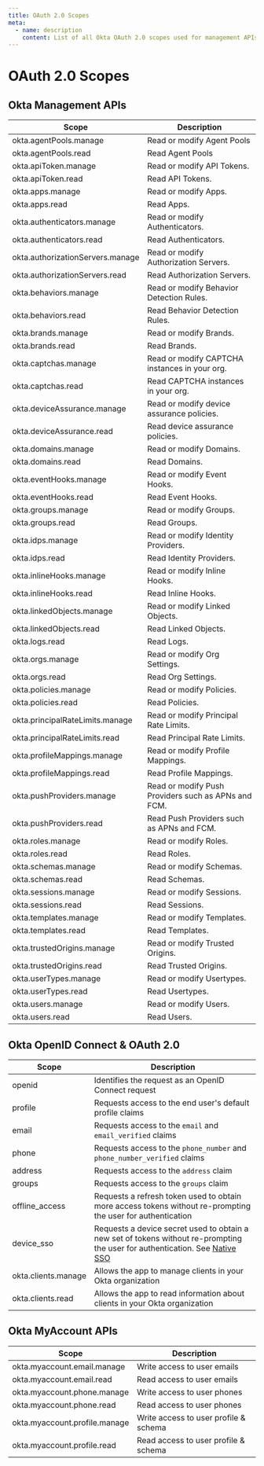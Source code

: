 ```yaml
---
title: OAuth 2.0 Scopes
meta:
  - name: description
    content: List of all Okta OAuth 2.0 scopes used for management APIs.
---
```


# OAuth 2.0 Scopes


## Okta Management APIs

| Scope                            | Description |
| -------------------------------- | --------- |
| okta.agentPools.manage           | Read or modify Agent Pools |
| okta.agentPools.read             | Read Agent Pools |
| okta.apiToken.manage             | Read or modify API Tokens. |
| okta.apiToken.read               | Read API Tokens. |
| okta.apps.manage                 | Read or modify Apps. |
| okta.apps.read                   | Read Apps. |
| okta.authenticators.manage       | Read or modify Authenticators. |
| okta.authenticators.read         | Read Authenticators. |
| okta.authorizationServers.manage | Read or modify Authorization Servers. |
| okta.authorizationServers.read   | Read Authorization Servers. |
| okta.behaviors.manage            | Read or modify Behavior Detection Rules. |
| okta.behaviors.read              | Read Behavior Detection Rules. |
| okta.brands.manage               | Read or modify Brands. |
| okta.brands.read                 | Read Brands. |
| okta.captchas.manage             | Read or modify CAPTCHA instances in your org. |
| okta.captchas.read               | Read CAPTCHA instances in your org. |
| okta.deviceAssurance.manage      | Read or modify device assurance policies. |
| okta.deviceAssurance.read        | Read device assurance policies. |
| okta.domains.manage              | Read or modify Domains. |
| okta.domains.read                | Read Domains. |
| okta.eventHooks.manage           | Read or modify Event Hooks. |
| okta.eventHooks.read             | Read Event Hooks. |
| okta.groups.manage               | Read or modify Groups. |
| okta.groups.read                 | Read Groups. |
| okta.idps.manage                 | Read or modify Identity Providers. |
| okta.idps.read                   | Read Identity Providers. |
| okta.inlineHooks.manage          | Read or modify Inline Hooks. |
| okta.inlineHooks.read            | Read Inline Hooks. |
| okta.linkedObjects.manage        | Read or modify Linked Objects. |
| okta.linkedObjects.read          | Read Linked Objects. |
| okta.logs.read                   | Read Logs. |
| okta.orgs.manage                 | Read or modify Org Settings. |
| okta.orgs.read                   | Read Org Settings. |
| okta.policies.manage             | Read or modify Policies. |
| okta.policies.read               | Read Policies. |
| okta.principalRateLimits.manage  | Read or modify Principal Rate Limits. |
| okta.principalRateLimits.read    | Read Principal Rate Limits. |
| okta.profileMappings.manage      | Read or modify Profile Mappings. |
| okta.profileMappings.read        | Read Profile Mappings. |
| okta.pushProviders.manage        | Read or modify Push Providers such as APNs and FCM. |
| okta.pushProviders.read          | Read Push Providers such as APNs and FCM. |
| okta.roles.manage                | Read or modify Roles. |
| okta.roles.read                  | Read Roles. |
| okta.schemas.manage              | Read or modify Schemas. |
| okta.schemas.read                | Read Schemas. |
| okta.sessions.manage             | Read or modify Sessions. |
| okta.sessions.read               | Read Sessions. |
| okta.templates.manage            | Read or modify Templates. |
| okta.templates.read              | Read Templates. |
| okta.trustedOrigins.manage       | Read or modify Trusted Origins. |
| okta.trustedOrigins.read         | Read Trusted Origins. |
| okta.userTypes.manage            | Read or modify Usertypes. |
| okta.userTypes.read              | Read Usertypes. |
| okta.users.manage                | Read or modify Users. |
| okta.users.read                  | Read Users. |


## Okta OpenID Connect & OAuth 2.0

| Scope               | Description |
| ------------------- | --------- |
| openid              | Identifies the request as an OpenID Connect request |
| profile             | Requests access to the end user's default profile claims |
| email               | Requests access to the `email` and `email_verified` claims |
| phone               | Requests access to the `phone_number` and `phone_number_verified` claims |
| address             | Requests access to the `address` claim |
| groups              | Requests access to the `groups` claim |
| offline_access      | Requests a refresh token used to obtain more access tokens without re-prompting the user for authentication |
| device_sso          | Requests a device secret used to obtain a new set of tokens without re-prompting the user for authentication. See [Native SSO](https://developer.okta.com/docs/guides/configure-native-sso/main/) |
| okta.clients.manage | Allows the app to manage clients in your Okta organization |
| okta.clients.read   | Allows the app to read information about clients in your Okta organization |


## Okta MyAccount APIs

| Scope                         | Description |
| ----------------------------- | --------- |
| okta.myaccount.email.manage   | Write access to user emails |
| okta.myaccount.email.read     | Read access to user emails |
| okta.myaccount.phone.manage   | Write access to user phones |
| okta.myaccount.phone.read     | Read access to user phones |
| okta.myaccount.profile.manage | Write access to user profile & schema |
| okta.myaccount.profile.read   | Read access to user profile & schema |

